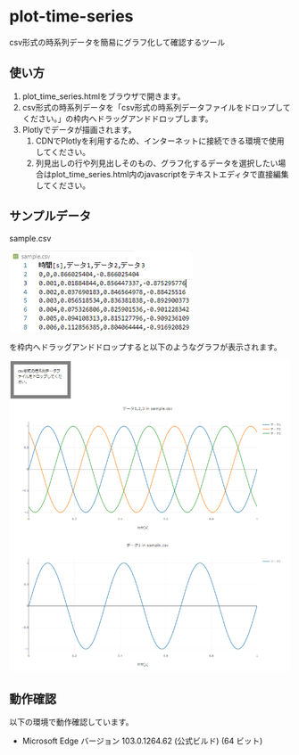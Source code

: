# plot-time-series

csv形式の時系列データを簡易にグラフ化して確認するツール

## 使い方

1. plot_time_series.htmlをブラウザで開きます。
2. csv形式の時系列データを「csv形式の時系列データファイルをドロップしてください。」の枠内へドラッグアンドドロップします。
3. Plotlyでデータが描画されます。
   1. CDNでPlotlyを利用するため、インターネットに接続できる環境で使用してください。
   2. 列見出しの行や列見出しそのもの、グラフ化するデータを選択したい場合はplot_time_series.html内のjavascriptをテキストエディタで直接編集してください。

## サンプルデータ

sample.csv

<img src="imgs\サンプルのcsvデータの内容.png" alt="サンプルcsvデータ">

を枠内へドラッグアンドドロップすると以下のようなグラフが表示されます。

<img src="imgs\サンプルのグラフ.png" alt="サンプルcsvデータ">

## 動作確認

以下の環境で動作確認しています。

* Microsoft Edge
バージョン 103.0.1264.62 (公式ビルド) (64 ビット)
